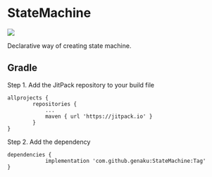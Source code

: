 # StateMachine

[![](https://jitpack.io/v/genaku/StateMachine.svg)](https://jitpack.io/#genaku/StateMachine)

Declarative way of creating state machine.



## Gradle

Step 1. Add the JitPack repository to your build file

```
allprojects {
		repositories {
			...
			maven { url 'https://jitpack.io' }
		}
}
```
  
Step 2. Add the dependency

```
dependencies {
	        implementation 'com.github.genaku:StateMachine:Tag'
}
```

